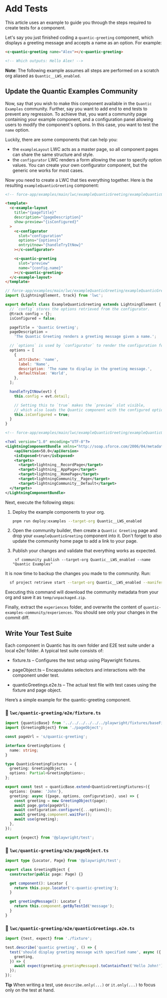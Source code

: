 # Add Tests

This article uses an example to guide you through the steps required to create tests for a component.

Let's say you just finished coding a `quantic-greeting` component, which displays a greeting message and accepts a name as an option. For example:

```html
<c-quantic-greeting name="Alex"></c-quantic-greeting>

<!-- Which outputs: Hello Alex! -->
```

**Note**: The following example assumes all steps are performed on a scratch org aliased as `Quantic__LWS_enabled`.

## Update the Quantic Examples Community

Now, say that you wish to make this component available in the `Quantic Examples` community. Further, say you want to add end to end tests to prevent any regression. To achieve that, you want a community page containing your example component, and a configuration panel allowing users to modify the component's options. In this case, you want to test the `name` option.

Luckily, there are some components that can help you:

- the `exampleLayout` LWC acts as a master page, so all component pages can share the same structure and style.
- the `configurator` LWC renders a form allowing the user to specify option values. You can create your own configurator component, but the generic one works for most cases.

Now you need to create a LWC that ties everything together. Here is the resulting `exampleQuanticGreeting` component:

```html
<!-- force-app/examples/main/lwc/exampleQuanticGreeting/exampleQuanticGreeting.html -->

<template>
  <c-example-layout
    title="{pageTitle}"
    description="{pageDescription}"
    show-preview="{isConfigured}"
  >
    <c-configurator
      slot="configuration"
      options="{options}"
      ontryitnow="{handleTryItNow}"
    ></c-configurator>

    <c-quantic-greeting
      slot="preview"
      name="{config.name}"
    ></c-quantic-greeting>
  </c-example-layout>
</template>
```

```javascript
// force-app/examples/main/lwc/exampleQuanticGreeting/exampleQuanticGreeting.js
import {LightningElement, track} from 'lwc';

export default class ExampleQuanticGreeting extends LightningElement {
  // `config` stores the options retrieved from the configurator.
  @track config = {};
  isConfigured = false;

  pageTitle = 'Quantic Greeting';
  pageDescription =
    'The Quantic Greeting renders a greeting message given a name.';

  // `options` is used by `configurator` to render the configuration form.
  options = [
    {
      attribute: 'name',
      label: 'Name',
      description: 'The name to display in the greeting message.',
      defaultValue: 'World',
    },
  ];

  handleTryItNow(evt) {
    this.config = evt.detail;

    // Setting this to `true` makes the `preview` slot visible,
    // which also loads the Quantic component with the configured options.
    this.isConfigured = true;
  }
}
```

```xml
<!-- force-app/examples/main/lwc/exampleQuanticGreeting/exampleQuanticGreeting.js-meta.xml -->

<?xml version="1.0" encoding="UTF-8"?>
<LightningComponentBundle xmlns="http://soap.sforce.com/2006/04/metadata">
    <apiVersion>50.0</apiVersion>
    <isExposed>true</isExposed>
    <targets>
      <target>lightning__RecordPage</target>
      <target>lightning__AppPage</target>
      <target>lightning__HomePage</target>
      <target>lightningCommunity__Page</target>
      <target>lightningCommunity__Default</target>
  </targets>
</LightningComponentBundle>
```

Next, execute the following steps:

1. Deploy the example components to your org.

   ```bash
   pnpm run deploy:examples --target-org Quantic__LWS_enabled
   ```

2. Open the community builder, then create a `Quantic Greeting` page and drop your `exampleQuanticGreeting` component into it. Don't forget to also update the community home page to add a link to your page.

3. Publish your changes and validate that everything works as expected.

   ```
    sf community publish --target-org Quantic__LWS_enabled --name "Quantic Examples"
   ```

It is now time to backup the changes you made to the community. Run:

```bash
  sf project retrieve start --target-org Quantic__LWS_enabled --manifest quantic-examples-community/package.xml --output-dir temp --wait 10
```

Executing this command will download the community metadata from your org and save it as `temp/unpackaged.zip`.

Finally, extract the `experiences` folder, and overwrite the content of `quantic-examples-community/experiences`. You should see only your changes in the commit diff.

## Write Your Test Suite

Each component in Quantic has its own folder and E2E test suite under a local e2e/ folder. A typical test suite consists of:

- fixture.ts – Configures the test setup using Playwright fixtures.

- pageObject.ts – Encapsulates selectors and interactions with the component under test.

- quanticGreetings.e2e.ts – The actual test file with test cases using the fixture and page object.

Here’s a simple example for the quantic-greeting component.

### 📁 `lwc/quantic-greeting/e2e/fixture.ts`

```typescript
import {quanticBase} from '../../../../../../playwright/fixtures/baseFixture';
import {GreetingObject} from './pageObject';

const pageUrl = 's/quantic-greeting';

interface GreetingOptions {
  name: string;
}

type QuanticGreetingFixtures = {
  greeting: GreetingObject;
  options: Partial<GreetingOptions>;
};

export const test = quanticBase.extend<QuanticGreetingFixtures>({
  options: {name: 'John'},
  greeting: async ({page, options, configuration}, use) => {
    const greeting = new GreetingObject(page);
    await page.goto(pageUrl);
    await configuration.configure({...options});
    await greeting.component.waitFor();
    await use(greeting);
  },
});

export {expect} from '@playwright/test';
```

### 📁 `lwc/quantic-greeting/e2e/pageObject.ts`

```typescript
import type {Locator, Page} from '@playwright/test';

export class GreetingObject {
  constructor(public page: Page) {}

  get component(): Locator {
    return this.page.locator('c-quantic-greeting');
  }

  get greetingMessage(): Locator {
    return this.component.getByTestId('message');
  }
}
```

### 📁 `lwc/quantic-greeting/e2e/quanticGreetings.e2e.ts`

```typescript
import {test, expect} from './fixture';

test.describe('quantic greeting', () => {
  test('should display greeting message with specified name', async ({
    greeting,
  }) => {
    await expect(greeting.greetingMessage).toContainText('Hello John!');
  });
});
```

**Tip** When writing a test, use `describe.only(...)` or `it.only(...)` to focus only on the test at hand.
